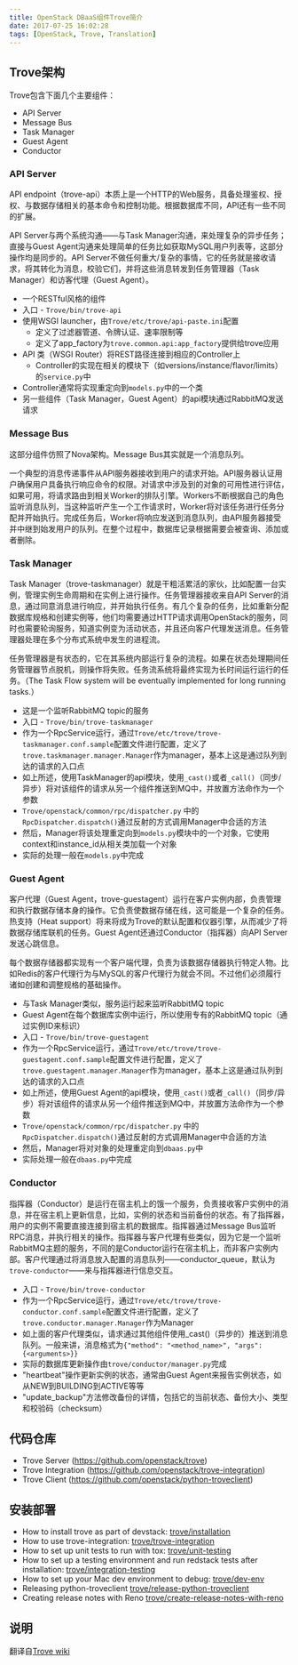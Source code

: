 ```yaml
---
title: OpenStack DBaaS组件Trove简介
date: 2017-07-25 16:02:28
tags: [OpenStack, Trove, Translation]
---
```

## Trove架构
Trove包含下面几个主要组件：<!--more-->
* API Server
* Message Bus
* Task Manager
* Guest Agent
* Conductor

### API Server
API endpoint（trove-api）本质上是一个HTTP的Web服务，具备处理鉴权、授权、与数据存储相关的基本命令和控制功能。根据数据库不同，API还有一些不同的扩展。

API Server与两个系统沟通——与Task Manager沟通，来处理复杂的异步任务；直接与Guest Agent沟通来处理简单的任务比如获取MySQL用户列表等，这部分操作均是同步的。API Server不做任何重大/复杂的事情，它的任务就是接收请求，将其转化为消息，校验它们，并将这些消息转发到任务管理器（Task Manager）和访客代理（Guest Agent）。

* 一个RESTful风格的组件
* 入口 - `Trove/bin/trove-api`
* 使用WSGI launcher，由`Trove/etc/trove/api-paste.ini`配置
	* 定义了过滤器管道、令牌认证、速率限制等
	* 定义了app_factory为`trove.common.api:app_factory`提供给trove应用
* API 类（WSGI Router）将REST路径连接到相应的Controller上
	* Controller的实现在相关的模块下（如versions/instance/flavor/limits）的`service.py`中
* Controller通常将实现重定向到`models.py`中的一个类
* 另一些组件（Task Manager，Guest Agent）的api模块通过RabbitMQ发送请求

### Message Bus

这部分组件仿照了Nova架构。Message Bus其实就是一个消息队列。

一个典型的消息传递事件从API服务器接收到用户的请求开始。API服务器认证用户确保用户具备执行响应命令的权限。对请求中涉及到的对象的可用性进行评估，如果可用，将请求路由到相关Worker的排队引擎。Workers不断根据自己的角色监听消息队列，当这种监听产生一个工作请求时，Worker将对该任务进行任务分配并开始执行。完成任务后，Worker将响应发送到消息队列，由API服务器接受并中继到始发用户的队列。在整个过程中，数据库记录根据需要会被查询、添加或者删除。

### Task Manager

Task Manager（trove-taskmanager）就是干粗活累活的家伙，比如配置一台实例，管理实例生命周期和在实例上进行操作。任务管理器接收来自API Server的消息，通过同意消息进行响应，并开始执行任务。有几个复杂的任务，比如重新分配数据库规格和创建实例等，他们均需要通过HTTP请求调用OpenStack的服务，同时也需要轮询服务，知道实例变为活动状态，并且还向客户代理发送消息。任务管理器处理在多个分布式系统中发生的进程流。

任务管理器是有状态的，它在其系统内部运行复杂的流程。如果在状态处理期间任务管理器节点脱机，则操作将失败。任务流系统将最终实现为长时间运行运行的任务。（The Task Flow system will be eventually implemented for long running tasks.）

* 这是一个监听RabbitMQ topic的服务
* 入口 - `Trove/bin/trove-taskmanager`
* 作为一个RpcService运行，通过`Trove/etc/trove/trove-taskmanager.conf.sample`配置文件进行配置，定义了`trove.taskmanager.manager.Manager`作为manager，基本上这是通过队列到达的请求的入口点
* 如上所述，使用TaskManager的api模块，使用`_cast()`或者`_call()`（同步/异步）将对该组件的请求从另一个组件推送到MQ中，并放置方法命作为一个参数
* `Trove/openstack/common/rpc/dispatcher.py` 中的`RpcDispatcher.dispatch()`通过反射的方式调用Manager中合适的方法
* 然后，Manager将该处理重定向到`models.py`模块中的一个对象，它使用context和instance_id从相关类加载一个对象
* 实际的处理一般在`models.py`中完成

### Guest Agent

客户代理（Guest Agent，trove-guestagent）运行在客户实例内部，负责管理和执行数据存储本身的操作。它负责使数据存储在线，这可能是一个复杂的任务。热支持（Heat support）将来将成为Trove的默认配置和仪器引擎，从而减少了将数据存储库联机的任务。Guest Agent还通过Conductor（指挥器）向API Server发送心跳信息。

每个数据存储器都实现有一个客户端代理，负责为该数据存储器执行特定人物。比如Redis的客户代理行为与MySQL的客户代理行为就会不同。不过他们必须履行诸如创建和调整规格的基础操作。

* 与Task Manager类似，服务运行起来监听RabbitMQ topic
* Guest Agent在每个数据库实例中运行，所以使用专有的RabbitMQ topic（通过实例ID来标识）
* 入口 - `Trove/bin/trove-guestagent`
* 作为一个RpcService运行，通过`Trove/etc/trove/trove-guestagent.conf.sample`配置文件进行配置，定义了`trove.guestagent.manager.Manager`作为manager，基本上这是通过队列到达的请求的入口点
* 如上所述，使用Guest Agent的api模块，使用`_cast()`或者`_call()`（同步/异步）将对该组件的请求从另一个组件推送到MQ中，并放置方法命作为一个参数
* `Trove/openstack/common/rpc/dispatcher.py` 中的`RpcDispatcher.dispatch()`通过反射的方式调用Manager中合适的方法
* 然后，Manager将对对象的处理重定向到`dbaas.py`中
* 实际处理一般在`dbaas.py`中完成
 
### Conductor

指挥器（Conductor）是运行在宿主机上的饿一个服务，负责接收客户实例中的消息，并在宿主机上更新信息，比如，实例的状态和当前备份的状态。有了指挥器，用户的实例不需要直接连接到宿主机的数据库。指挥器通过Message Bus监听RPC消息，并执行相关的操作。指挥器与客户代理有些类似，因为它是一个监听RabbitMQ主题的服务，不同的是Conductor运行在宿主机上，而非客户实例内部。客户代理通过将消息放入配置的消息队列——conductor_queue，默认为`trove-conductor`——来与指挥器进行信息交互。

* 入口 - `Trove/bin/trove-conductor`
* 作为一个RpcService运行，通过`Trove/etc/trove/trove-conductor.conf.sample`配置文件进行配置，定义了`trove.conductor.manager.Manager`作为Manager
* 如上面的客户代理类似，请求通过其他组件使用_cast()（异步的）推送到消息队列。一般来讲，消息格式为`{"method": "<method_name>", "args": {<arguments>}}`
* 实际的数据库更新操作由`trove/conductor/manager.py`完成
* "heartbeat"操作更新实例的状态，通常由Guest Agent来报告实例状态，如从NEW到BUILDING到ACTIVE等等
* "update_backup"方法修改备份的详情，包括它的当前状态、备份大小、类型和校验码（checksum）

## 代码仓库

* Trove Server (https://github.com/openstack/trove)
* Trove Integration (https://github.com/openstack/trove-integration)
* Trove Client (https://github.com/openstack/python-troveclient)

## 安装部署

* How to install trove as part of devstack: [trove/installation](https://wiki.openstack.org/wiki/Trove/installation)
* How to use trove-integration: [trove/trove-integration](https://wiki.openstack.org/wiki/Trove/trove-integration)
* How to set up unit tests to run with tox: [trove/unit-testing](https://wiki.openstack.org/wiki/Trove/unit-testing)
* How to set up a testing environment and run redstack tests after installation: [trove/integration-testing](https://wiki.openstack.org/wiki/Trove/integration-testing)
* How to set up your Mac dev environment to debug: [trove/dev-env](https://wiki.openstack.org/wiki/Trove/dev-env)
* Releasing python-troveclient [trove/release-python-troveclient](https://wiki.openstack.org/wiki/Trove/release-python-troveclient)
* Creating release notes with Reno [trove/create-release-notes-with-reno](https://wiki.openstack.org/wiki/Trove/create-release-notes-with-reno)

## 说明

翻译自[Trove wiki](https://wiki.openstack.org/wiki/Trove)

